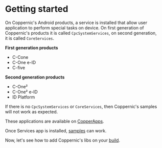 Getting started
===============

On Coppernic's Android products, a service is installed that allow user application to perform special tasks on device. On first generation
of Coppernic's products it is called `CpcSystemServices`, on second generation, it is called `CoreServices`.

**First generation products**

- C-Cone
- C-One e-ID
- C-five

**Second generation products**

- C-One²
- C-One² e-ID
- ID Platform

If there is no `CpcSystemServices` or `CoreServices`, then Coppernic's samples will not work as expected.

These applications are available on [CopperApps](copperapps.md).

Once Services app is installed, [samples](https://github.com/Coppernic) can work.

Now, let's see how to add Coppernic's libs on your [build](build.md).
